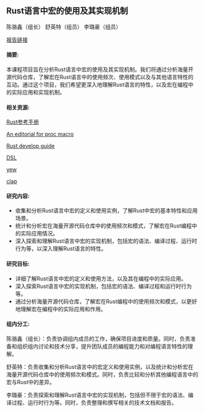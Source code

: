 ## Rust语言中宏的使用及其实现机制

陈骆鑫（组长） 舒英特（组员） 李璐豪（组员）

[报告链接](https://github.com/GreenDay03/2023fall-CS-teamworks/blob/main/docs/report.md)

#### 摘要:

本课程项目旨在分析Rust语言中宏的使用及其实现机制。我们将通过分析海量开源代码仓库，了解宏在Rust语言中的使用频次、使用模式以及与其他语言特性的互动。通过这个项目，我们希望更深入地理解Rust语言的特性，以及宏在编程中的实际应用和实现机制。

#### 相关资源:

[Rust参考手册](https://doc.rust-lang.org/stable/reference/macros.html)

[An editorial for proc macro](https://developerlife.com/2022/03/30/rust-proc-macro/)

[Rust develop guide](https://rustc-dev-guide.rust-lang.org/syntax-intro.html)

[DSL](https://doc.rust-lang.org/rust-by-example/macros/dsl.html)

[yew](https://zhuanlan.zhihu.com/p/607340610)

[clap](https://crates.io/crates/clap)

#### 研究内容:

- 收集和分析Rust语言中宏的定义和使用实例，了解Rust中宏的基本特性和应用场景。
- 统计和分析宏在海量开源代码仓库中的使用频次和模式，了解宏在Rust编程中的实际应用情况。
- 深入探索和理解Rust语言中宏的实现机制，包括宏的语法、编译过程、运行时行为等，以深入理解Rust语言的特性。

#### 研究目标:

- 详细了解Rust语言中宏的定义和使用方法，以及其在编程中的实际应用。
- 深入探索Rust语言中宏的实现机制，包括宏的语法、编译过程和运行时行为等。
- 通过分析海量开源代码仓库，了解宏在Rust编程中的使用频次和模式，以更好地理解宏在编程中的实际应用和作用。

#### 组内分工:

陈骆鑫（组长）：负责协调组内成员的工作，确保项目进度和质量。同时，负责准备和组织组内讨论和技术分享，提升团队成员的编程能力和对编程语言特性的理解。

舒英特：负责收集和分析Rust语言中的宏定义和使用实例，以及统计和分析宏在海量开源代码仓库中的使用频次和模式。同时，负责比较和分析其他编程语言中的宏与Rust中的差异。

李璐豪：负责探索和理解Rust语言中宏的实现机制，包括但不限于宏的语法、编译过程、运行时行为等。同时，负责整理和撰写相关的技术文档和报告。

